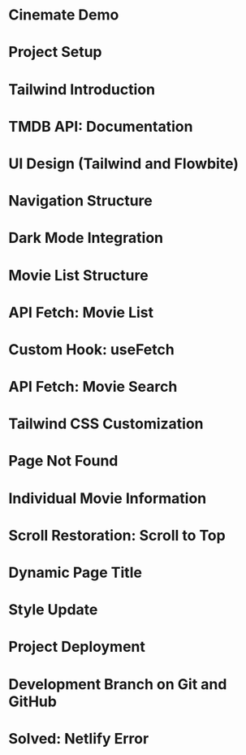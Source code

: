 # Cinemate Demo
# Project Setup
# Tailwind Introduction
# TMDB API: Documentation
# UI Design (Tailwind and Flowbite)
# Navigation Structure
# Dark Mode Integration
# Movie List Structure
# API Fetch: Movie List
# Custom Hook: useFetch
# API Fetch: Movie Search
# Tailwind CSS Customization
# Page Not Found
# Individual Movie Information
# Scroll Restoration: Scroll to Top
# Dynamic Page Title
# Style Update
# Project Deployment
# Development Branch on Git and GitHub
# Solved: Netlify Error
